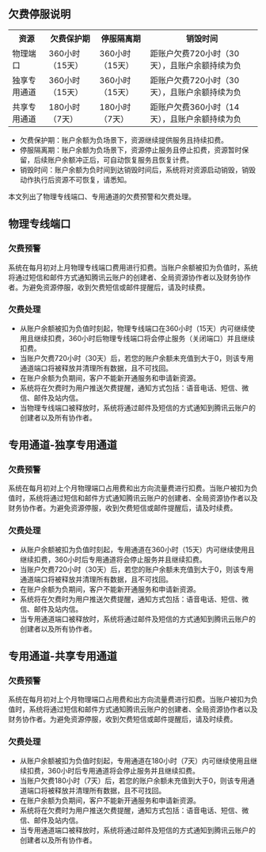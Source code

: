 ## 欠费停服说明
<table>
<tr>
<th>资源</th>
<th>欠费保护期</th>
<th>停服隔离期</th>
<th>销毁时间</th>
</tr>
<tr>
<td>物理端口</td>
<td>360小时（15天）</td>
<td>360小时（15天）</td>
<td>距账户欠费720小时（30天），且账户余额持续为负</td>
</tr>
<tr>
<td>独享专用通道</td>
<td>360小时（15天）</td>
<td>360小时（15天）</td>
<td>距账户欠费720小时（30天），且账户余额持续为负</td>
</tr>
<tr>
<td>共享专用通道</td>
<td>180小时（7天）</td>
<td>180小时（7天）</td>
<td>距账户欠费360小时（14天），且账户余额持续为负</td>
</tr>
</table>

 - 欠费保护期：账户余额为负场景下，资源继续提供服务且持续扣费。
 - 停服隔离期：账户余额为负场景下，资源停止服务且停止扣费，资源暂时保留，后续账户余额冲正后，可自动恢复服务且恢复计费。
 - 销毁时间：账户余额为负时间到达销毁时间后，系统将对资源启动销毁，销毁动作执行后资源不可恢复，请悉知。

本文列出了物理专线端口、专用通道的欠费预警和欠费处理。

## 物理专线端口
### 欠费预警
系统在每月初对上月物理专线端口费用进行扣费。当账户余额被扣为负值时，系统将通过短信和邮件方式通知腾讯云账户的创建者、全局资源协作者以及财务协作者。为避免资源停服，收到欠费短信或邮件提醒后，请及时续费。

### 欠费处理
 - 从账户余额被扣为负值时刻起，物理专线端口在360小时（15天）内可继续使用且继续扣费，360小时后物理专线端口将会停止服务（关闭端口）并且继续扣费。
 - 当账户欠费720小时（30天）后，若您的账户余额未充值到大于0，则该专用通道端口将被释放并清理所有数据，且不可找回。
 - 在账户余额为负期间，客户不能新开通服务和申请新资源。
 - 系统将在欠费时为用户推送欠费提醒，通知方式包括：语音电话、短信、微信、邮件及站内信。
 - 当物理专线端口被释放时，系统将通过邮件及短信的方式通知到腾讯云账户的创建者以及所有协作者。

## 专用通道-独享专用通道
### 欠费预警
系统在每月初对上个月物理端口占用费和出方向流量费进行扣费。当账户被扣为负值时，系统将通过短信和邮件方式通知腾讯云账户的创建者、全局资源协作者以及财务协作者。为避免资源停服，收到欠费短信或邮件提醒后，请及时续费。

### 欠费处理
 - 从账户余额被扣为负值时刻起，专用通道在360小时（15天）内可继续使用且继续扣费，360小时后专用通道将会停止服务并且继续扣费。
 - 当账户欠费720小时（30天）后，若您的账户余额未充值到大于0，则该专用通道端口将被释放并清理所有数据，且不可找回。
 - 在账户余额为负期间，客户不能新开通服务和申请新资源。
 - 系统将在欠费时为用户推送欠费提醒，通知方式包括：语音电话、短信、微信、邮件及站内信。
 - 当专用通道端口被释放时，系统将通过邮件及短信的方式通知到腾讯云账户的创建者以及所有协作者。


## 专用通道-共享专用通道
### 欠费预警
系统在每月初对上个月物理端口占用费和出方向流量费进行扣费。当账户被扣为负值时，系统将通过短信和邮件方式通知腾讯云账户的创建者、全局资源协作者以及财务协作者。为避免资源停服，收到欠费短信或邮件提醒后，请及时续费。

### 欠费处理
 - 从账户余额被扣为负值时刻起，专用通道在180小时（7天）内可继续使用且继续扣费，360小时后专用通道将会停止服务并且继续扣费。
 - 当账户欠费180小时（7天）后，若您的账户余额未充值到大于0，则该专用通道端口将被释放并清理所有数据，且不可找回。
 - 在账户余额为负期间，客户不能新开通服务和申请新资源。
 - 系统将在欠费时为用户推送欠费提醒，通知方式包括：语音电话、短信、微信、邮件及站内信。
 - 当专用通道端口被释放时，系统将通过邮件及短信的方式通知到腾讯云账户的创建者以及所有协作者。

